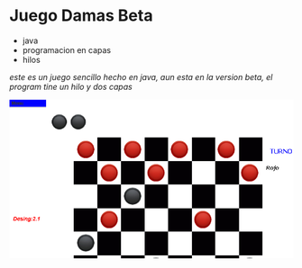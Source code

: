 # Juego Damas Beta

* java
* programacion en capas
* hilos

*este es un juego sencillo hecho en java, aun esta en la version beta,
el program tine un hilo y dos capas*

![juego damas](captura.png)
